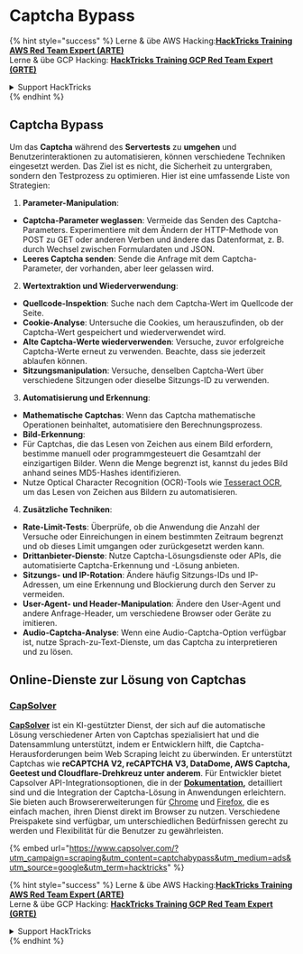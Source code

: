 # Captcha Bypass

{% hint style="success" %}
Lerne & übe AWS Hacking:<img src="../.gitbook/assets/arte.png" alt="" data-size="line">[**HackTricks Training AWS Red Team Expert (ARTE)**](https://training.hacktricks.xyz/courses/arte)<img src="../.gitbook/assets/arte.png" alt="" data-size="line">\
Lerne & übe GCP Hacking: <img src="../.gitbook/assets/grte.png" alt="" data-size="line">[**HackTricks Training GCP Red Team Expert (GRTE)**<img src="../.gitbook/assets/grte.png" alt="" data-size="line">](https://training.hacktricks.xyz/courses/grte)

<details>

<summary>Support HackTricks</summary>

* Überprüfe die [**Abonnementpläne**](https://github.com/sponsors/carlospolop)!
* **Tritt der** 💬 [**Discord-Gruppe**](https://discord.gg/hRep4RUj7f) oder der [**Telegram-Gruppe**](https://t.me/peass) bei oder **folge** uns auf **Twitter** 🐦 [**@hacktricks\_live**](https://twitter.com/hacktricks\_live)**.**
* **Teile Hacking-Tricks, indem du PRs an die** [**HackTricks**](https://github.com/carlospolop/hacktricks) und [**HackTricks Cloud**](https://github.com/carlospolop/hacktricks-cloud) GitHub-Repos sendest.

</details>
{% endhint %}

## Captcha Bypass

Um das **Captcha** während des **Servertests** zu **umgehen** und Benutzerinteraktionen zu automatisieren, können verschiedene Techniken eingesetzt werden. Das Ziel ist es nicht, die Sicherheit zu untergraben, sondern den Testprozess zu optimieren. Hier ist eine umfassende Liste von Strategien:

1. **Parameter-Manipulation**:
* **Captcha-Parameter weglassen**: Vermeide das Senden des Captcha-Parameters. Experimentiere mit dem Ändern der HTTP-Methode von POST zu GET oder anderen Verben und ändere das Datenformat, z. B. durch Wechsel zwischen Formulardaten und JSON.
* **Leeres Captcha senden**: Sende die Anfrage mit dem Captcha-Parameter, der vorhanden, aber leer gelassen wird.
2. **Wertextraktion und Wiederverwendung**:
* **Quellcode-Inspektion**: Suche nach dem Captcha-Wert im Quellcode der Seite.
* **Cookie-Analyse**: Untersuche die Cookies, um herauszufinden, ob der Captcha-Wert gespeichert und wiederverwendet wird.
* **Alte Captcha-Werte wiederverwenden**: Versuche, zuvor erfolgreiche Captcha-Werte erneut zu verwenden. Beachte, dass sie jederzeit ablaufen können.
* **Sitzungsmanipulation**: Versuche, denselben Captcha-Wert über verschiedene Sitzungen oder dieselbe Sitzungs-ID zu verwenden.
3. **Automatisierung und Erkennung**:
* **Mathematische Captchas**: Wenn das Captcha mathematische Operationen beinhaltet, automatisiere den Berechnungsprozess.
* **Bild-Erkennung**:
* Für Captchas, die das Lesen von Zeichen aus einem Bild erfordern, bestimme manuell oder programmgesteuert die Gesamtzahl der einzigartigen Bilder. Wenn die Menge begrenzt ist, kannst du jedes Bild anhand seines MD5-Hashes identifizieren.
* Nutze Optical Character Recognition (OCR)-Tools wie [Tesseract OCR](https://github.com/tesseract-ocr/tesseract), um das Lesen von Zeichen aus Bildern zu automatisieren.
4. **Zusätzliche Techniken**:
* **Rate-Limit-Tests**: Überprüfe, ob die Anwendung die Anzahl der Versuche oder Einreichungen in einem bestimmten Zeitraum begrenzt und ob dieses Limit umgangen oder zurückgesetzt werden kann.
* **Drittanbieter-Dienste**: Nutze Captcha-Lösungsdienste oder APIs, die automatisierte Captcha-Erkennung und -Lösung anbieten.
* **Sitzungs- und IP-Rotation**: Ändere häufig Sitzungs-IDs und IP-Adressen, um eine Erkennung und Blockierung durch den Server zu vermeiden.
* **User-Agent- und Header-Manipulation**: Ändere den User-Agent und andere Anfrage-Header, um verschiedene Browser oder Geräte zu imitieren.
* **Audio-Captcha-Analyse**: Wenn eine Audio-Captcha-Option verfügbar ist, nutze Sprach-zu-Text-Dienste, um das Captcha zu interpretieren und zu lösen.

## Online-Dienste zur Lösung von Captchas

### [CapSolver](https://www.capsolver.com/?utm\_source=google\&utm\_medium=ads\&utm\_campaign=scraping\&utm\_term=hacktricks\&utm\_content=captchabypass)

[**CapSolver**](https://www.capsolver.com/?utm\_source=google\&utm\_medium=ads\&utm\_campaign=scraping\&utm\_term=hacktricks\&utm\_content=captchabypass) ist ein KI-gestützter Dienst, der sich auf die automatische Lösung verschiedener Arten von Captchas spezialisiert hat und die Datensammlung unterstützt, indem er Entwicklern hilft, die Captcha-Herausforderungen beim Web Scraping leicht zu überwinden. Er unterstützt Captchas wie **reCAPTCHA V2, reCAPTCHA V3, DataDome, AWS Captcha, Geetest und Cloudflare-Drehkreuz unter anderem**. Für Entwickler bietet Capsolver API-Integrationsoptionen, die in der [**Dokumentation**](https://docs.capsolver.com/?utm\_source=github\&utm\_medium=banner\_github\&utm\_campaign=fcsrv)**,** detailliert sind und die Integration der Captcha-Lösung in Anwendungen erleichtern. Sie bieten auch Browsererweiterungen für [Chrome](https://chromewebstore.google.com/detail/captcha-solver-auto-captc/pgojnojmmhpofjgdmaebadhbocahppod) und [Firefox](https://addons.mozilla.org/es/firefox/addon/capsolver-captcha-solver/), die es einfach machen, ihren Dienst direkt im Browser zu nutzen. Verschiedene Preispakete sind verfügbar, um unterschiedlichen Bedürfnissen gerecht zu werden und Flexibilität für die Benutzer zu gewährleisten.

{% embed url="https://www.capsolver.com/?utm_campaign=scraping&utm_content=captchabypass&utm_medium=ads&utm_source=google&utm_term=hacktricks" %}

{% hint style="success" %}
Lerne & übe AWS Hacking:<img src="../.gitbook/assets/arte.png" alt="" data-size="line">[**HackTricks Training AWS Red Team Expert (ARTE)**](https://training.hacktricks.xyz/courses/arte)<img src="../.gitbook/assets/arte.png" alt="" data-size="line">\
Lerne & übe GCP Hacking: <img src="../.gitbook/assets/grte.png" alt="" data-size="line">[**HackTricks Training GCP Red Team Expert (GRTE)**<img src="../.gitbook/assets/grte.png" alt="" data-size="line">](https://training.hacktricks.xyz/courses/grte)

<details>

<summary>Support HackTricks</summary>

* Überprüfe die [**Abonnementpläne**](https://github.com/sponsors/carlospolop)!
* **Tritt der** 💬 [**Discord-Gruppe**](https://discord.gg/hRep4RUj7f) oder der [**Telegram-Gruppe**](https://t.me/peass) bei oder **folge** uns auf **Twitter** 🐦 [**@hacktricks\_live**](https://twitter.com/hacktricks\_live)**.**
* **Teile Hacking-Tricks, indem du PRs an die** [**HackTricks**](https://github.com/carlospolop/hacktricks) und [**HackTricks Cloud**](https://github.com/carlospolop/hacktricks-cloud) GitHub-Repos sendest.

</details>
{% endhint %}

